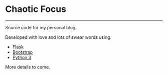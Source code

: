 # Chaotic Focus
---

Source code for my personal blog.

Developed with love and lots of swear words using:
* [Flask](https://palletsprojects.com/p/flask/)
* [Bootstrap](https://getbootstrap.com)
* [Python 3](https://www.python.org)

More details to come.
